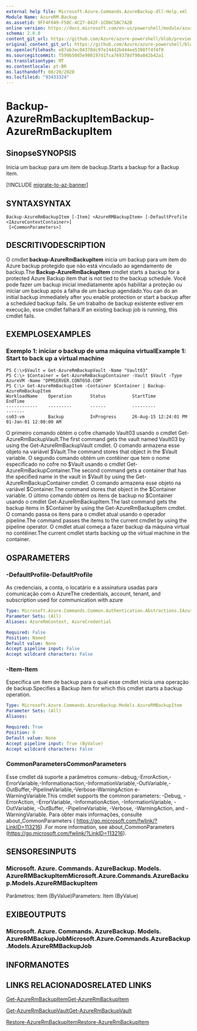 ```yaml
---
external help file: Microsoft.Azure.Commands.AzureBackup.dll-Help.xml
Module Name: AzureRM.Backup
ms.assetid: 9FF4F649-F50C-4C27-842F-1CD6C5BC7A2B
online version: https://docs.microsoft.com/en-us/powershell/module/azurerm.backup/backup-azurermbackupitem
schema: 2.0.0
content_git_url: https://github.com/Azure/azure-powershell/blob/preview/src/ResourceManager/AzureBackup/Commands.AzureBackup/help/Backup-AzureRmBackupItem.md
original_content_git_url: https://github.com/Azure/azure-powershell/blob/preview/src/ResourceManager/AzureBackup/Commands.AzureBackup/help/Backup-AzureRmBackupItem.md
ms.openlocfilehash: e87ab3ec04378dc97e144d2b444ee5398ff4f4f0
ms.sourcegitcommit: f599b50d5e980197d1fca769378df90a842b42a1
ms.translationtype: MT
ms.contentlocale: pt-BR
ms.lasthandoff: 08/20/2020
ms.locfileid: "93433324"
---
```

# <span data-ttu-id="d17a3-101">Backup-AzureRmBackupItem</span><span class="sxs-lookup"><span data-stu-id="d17a3-101">Backup-AzureRmBackupItem</span></span>

## <span data-ttu-id="d17a3-102">Sinopse</span><span class="sxs-lookup"><span data-stu-id="d17a3-102">SYNOPSIS</span></span>
<span data-ttu-id="d17a3-103">Inicia um backup para um item de backup.</span><span class="sxs-lookup"><span data-stu-id="d17a3-103">Starts a backup for a Backup item.</span></span>

[!INCLUDE [migrate-to-az-banner](../../includes/migrate-to-az-banner.md)]

## <span data-ttu-id="d17a3-104">SYNTAX</span><span class="sxs-lookup"><span data-stu-id="d17a3-104">SYNTAX</span></span>

```
Backup-AzureRmBackupItem [-Item] <AzureRMBackupItem> [-DefaultProfile <IAzureContextContainer>]
 [<CommonParameters>]
```

## <span data-ttu-id="d17a3-105">DESCRITIVO</span><span class="sxs-lookup"><span data-stu-id="d17a3-105">DESCRIPTION</span></span>
<span data-ttu-id="d17a3-106">O cmdlet **backup-AzureRmBackupItem** inicia um backup para um item do Azure backup protegido que não está vinculado ao agendamento de backup.</span><span class="sxs-lookup"><span data-stu-id="d17a3-106">The **Backup-AzureRmBackupItem** cmdlet starts a backup for a protected Azure Backup item that is not tied to the backup schedule.</span></span>
<span data-ttu-id="d17a3-107">Você pode fazer um backup inicial imediatamente após habilitar a proteção ou iniciar um backup após a falha de um backup agendado.</span><span class="sxs-lookup"><span data-stu-id="d17a3-107">You can do an initial backup immediately after you enable protection or start a backup after a scheduled backup fails.</span></span>
<span data-ttu-id="d17a3-108">Se um trabalho de backup existente estiver em execução, esse cmdlet falhará.</span><span class="sxs-lookup"><span data-stu-id="d17a3-108">If an existing backup job is running, this cmdlet fails.</span></span>

## <span data-ttu-id="d17a3-109">EXEMPLOS</span><span class="sxs-lookup"><span data-stu-id="d17a3-109">EXAMPLES</span></span>

### <span data-ttu-id="d17a3-110">Exemplo 1: iniciar o backup de uma máquina virtual</span><span class="sxs-lookup"><span data-stu-id="d17a3-110">Example 1: Start to back up a virtual machine</span></span>
```
PS C:\>$Vault = Get-AzureRmBackupVault -Name "Vault03"
PS C:\> $Container = Get-AzureRmBackupContainer -Vault $Vault -Type AzureVM -Name "DPMSERVER.CONTOSO.COM"
PS C:\> Get-AzureRmBackupItem -Container $Container | Backup-AzureRmBackupItem
WorkloadName    Operation       Status          StartTime              EndTime
------------    ---------       ------          ---------              -------
co03-vm         Backup          InProgress      26-Aug-15 12:24:01 PM  01-Jan-01 12:00:00 AM
```

<span data-ttu-id="d17a3-111">O primeiro comando obtém o cofre chamado Vault03 usando o cmdlet Get-AzureRmBackupVault.</span><span class="sxs-lookup"><span data-stu-id="d17a3-111">The first command gets the vault named Vault03 by using the Get-AzureRmBackupVault cmdlet.</span></span>
<span data-ttu-id="d17a3-112">O comando armazena esse objeto na variável $Vault.</span><span class="sxs-lookup"><span data-stu-id="d17a3-112">The command stores that object in the $Vault variable.</span></span>
<span data-ttu-id="d17a3-113">O segundo comando obtém um contêiner que tem o nome especificado no cofre no $Vault usando o cmdlet Get-AzureRmBackupContainer.</span><span class="sxs-lookup"><span data-stu-id="d17a3-113">The second command gets a container that has the specified name in the vault in $Vault by using the Get-AzureRmBackupContainer cmdlet.</span></span>
<span data-ttu-id="d17a3-114">O comando armazena esse objeto na variável $Container.</span><span class="sxs-lookup"><span data-stu-id="d17a3-114">The command stores that object in the $Container variable.</span></span>
<span data-ttu-id="d17a3-115">O último comando obtém os itens de backup no $Container usando o cmdlet Get-AzureRmBackupItem.</span><span class="sxs-lookup"><span data-stu-id="d17a3-115">The last command gets the backup items in $Container by using the Get-AzureRmBackupItem cmdlet.</span></span>
<span data-ttu-id="d17a3-116">O comando passa os itens para o cmdlet atual usando o operador pipeline.</span><span class="sxs-lookup"><span data-stu-id="d17a3-116">The command passes the items to the current cmdlet by using the pipeline operator.</span></span>
<span data-ttu-id="d17a3-117">O cmdlet atual começa a fazer backup da máquina virtual no contêiner.</span><span class="sxs-lookup"><span data-stu-id="d17a3-117">The current cmdlet starts backing up the virtual machine in the container.</span></span>

## <span data-ttu-id="d17a3-118">OS</span><span class="sxs-lookup"><span data-stu-id="d17a3-118">PARAMETERS</span></span>

### <span data-ttu-id="d17a3-119">-DefaultProfile</span><span class="sxs-lookup"><span data-stu-id="d17a3-119">-DefaultProfile</span></span>
<span data-ttu-id="d17a3-120">As credenciais, a conta, o locatário e a assinatura usadas para comunicação com o Azure</span><span class="sxs-lookup"><span data-stu-id="d17a3-120">The credentials, account, tenant, and subscription used for communication with azure</span></span>

```yaml
Type: Microsoft.Azure.Commands.Common.Authentication.Abstractions.IAzureContextContainer
Parameter Sets: (All)
Aliases: AzureRmContext, AzureCredential

Required: False
Position: Named
Default value: None
Accept pipeline input: False
Accept wildcard characters: False
```

### <span data-ttu-id="d17a3-121">-Item</span><span class="sxs-lookup"><span data-stu-id="d17a3-121">-Item</span></span>
<span data-ttu-id="d17a3-122">Especifica um item de backup para o qual esse cmdlet inicia uma operação de backup.</span><span class="sxs-lookup"><span data-stu-id="d17a3-122">Specifies a Backup item for which this cmdlet starts a backup operation.</span></span>

```yaml
Type: Microsoft.Azure.Commands.AzureBackup.Models.AzureRMBackupItem
Parameter Sets: (All)
Aliases:

Required: True
Position: 0
Default value: None
Accept pipeline input: True (ByValue)
Accept wildcard characters: False
```

### <span data-ttu-id="d17a3-123">CommonParameters</span><span class="sxs-lookup"><span data-stu-id="d17a3-123">CommonParameters</span></span>
<span data-ttu-id="d17a3-124">Esse cmdlet dá suporte a parâmetros comuns:-debug,-ErrorAction,-ErrorVariable,-Informationaction,-InformationVariable,-OutVariable,-OutBuffer,-PipelineVariable,-Verbose-WarningAction e-WarningVariable.</span><span class="sxs-lookup"><span data-stu-id="d17a3-124">This cmdlet supports the common parameters: -Debug, -ErrorAction, -ErrorVariable, -InformationAction, -InformationVariable, -OutVariable, -OutBuffer, -PipelineVariable, -Verbose, -WarningAction, and -WarningVariable.</span></span> <span data-ttu-id="d17a3-125">Para obter mais informações, consulte about_CommonParameters ( https://go.microsoft.com/fwlink/?LinkID=113216) .</span><span class="sxs-lookup"><span data-stu-id="d17a3-125">For more information, see about_CommonParameters (https://go.microsoft.com/fwlink/?LinkID=113216).</span></span>

## <span data-ttu-id="d17a3-126">SENSORES</span><span class="sxs-lookup"><span data-stu-id="d17a3-126">INPUTS</span></span>

### <span data-ttu-id="d17a3-127">Microsoft. Azure. Commands. AzureBackup. Models. AzureRMBackupItem</span><span class="sxs-lookup"><span data-stu-id="d17a3-127">Microsoft.Azure.Commands.AzureBackup.Models.AzureRMBackupItem</span></span>
<span data-ttu-id="d17a3-128">Parâmetros: Item (ByValue)</span><span class="sxs-lookup"><span data-stu-id="d17a3-128">Parameters: Item (ByValue)</span></span>

## <span data-ttu-id="d17a3-129">EXIBE</span><span class="sxs-lookup"><span data-stu-id="d17a3-129">OUTPUTS</span></span>

### <span data-ttu-id="d17a3-130">Microsoft. Azure. Commands. AzureBackup. Models. AzureRMBackupJob</span><span class="sxs-lookup"><span data-stu-id="d17a3-130">Microsoft.Azure.Commands.AzureBackup.Models.AzureRMBackupJob</span></span>

## <span data-ttu-id="d17a3-131">INFORMA</span><span class="sxs-lookup"><span data-stu-id="d17a3-131">NOTES</span></span>

## <span data-ttu-id="d17a3-132">LINKS RELACIONADOS</span><span class="sxs-lookup"><span data-stu-id="d17a3-132">RELATED LINKS</span></span>

[<span data-ttu-id="d17a3-133">Get-AzureRmBackupItem</span><span class="sxs-lookup"><span data-stu-id="d17a3-133">Get-AzureRmBackupItem</span></span>](./Get-AzureRmBackupItem.md)

[<span data-ttu-id="d17a3-134">Get-AzureRmBackupVault</span><span class="sxs-lookup"><span data-stu-id="d17a3-134">Get-AzureRmBackupVault</span></span>](./Get-AzureRmBackupVault.md)

[<span data-ttu-id="d17a3-135">Restore-AzureRmBackupItem</span><span class="sxs-lookup"><span data-stu-id="d17a3-135">Restore-AzureRmBackupItem</span></span>](./Restore-AzureRmBackupItem.md)


